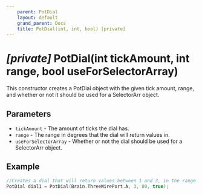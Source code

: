 ```yaml
---
    parent: PotDial
    layout: default
    grand_parent: Docs
    title: PotDial(int, int, bool) [private]
---
```

# *\[private\]* PotDial(int tickAmount, int range, bool useForSelectorArray)
This constructor creates a PotDial object with the given tick amount, range, and whether or not it should be used for a SelectorArr object.

## Parameters
- `tickAmount` - The amount of ticks the dial has.
- `range` - The range in degrees that the dial will return values in.
- `useForSelectorArray` - Whether or not the dial should be used for a SelectorArr object.

## Example
```cpp
//Creates a dial that will return values between 1 and 3, in the range of 0 to 80 degrees, and will be used for a SelectorArr object
PotDial dial1 = PotDial(Brain.ThreeWirePort.A, 3, 80, true);
```
